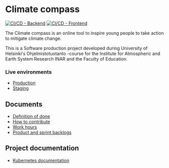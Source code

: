 # Climate compass

[![CI/CD - Backend](https://github.com/Ilmastokompassi/Ilmastokompassi/actions/workflows/backend.yml/badge.svg)](https://github.com/Ilmastokompassi/Ilmastokompassi/actions/workflows/backend.yml)
[![CI/CD - Frontend](https://github.com/Ilmastokompassi/Ilmastokompassi/actions/workflows/frontend.yml/badge.svg)](https://github.com/Ilmastokompassi/Ilmastokompassi/actions/workflows/frontend.yml)

The Climate compass is an online tool to inspire young people to take action to mitigate climate change.

This is a Software production project developed during University of Helsinki's Ohjelmistotuotanto -course for the Institute for Atmospheric and Earth System Research INAR and the Faculty of Education.

### Live environments 
- [Production](https://ilmastokompassi.ext.ocp-prod-0.k8s.it.helsinki.fi/)
- [Staging](https://ilmastokompassi.ext.ocp-test-0.k8s.it.helsinki.fi/)

## Documents

- [Definition of done](docs/definition_of_done.md)
- [How to contribute](docs/CONTRIBUTING.md)
- [Work hours](docs/work_hours)
- [Product and sprint backlogs](https://github.com/orgs/Ilmastokompassi/projects/1/views/3)

## Project documentation

- [Kubernetes documentation](docs/kubernetes.md)
